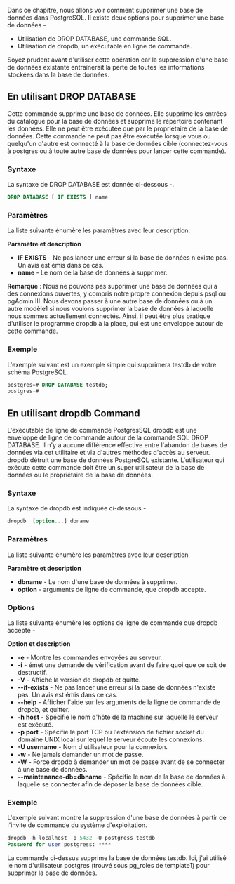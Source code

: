 Dans ce chapitre, nous allons voir comment supprimer une base de données dans PostgreSQL. Il existe deux options pour supprimer une base de données -

- Utilisation de DROP DATABASE, une commande SQL.
- Utilisation de dropdb, un exécutable en ligne de commande.

Soyez prudent avant d'utiliser cette opération car la suppression d'une base de données existante entraînerait la perte de toutes les informations stockées dans la base de données.

## En utilisant DROP DATABASE

Cette commande supprime une base de données. Elle supprime les entrées du catalogue pour la base de données et supprime le répertoire contenant les données. Elle ne peut être exécutée que par le propriétaire de la base de données. Cette commande ne peut pas être exécutée lorsque vous ou quelqu'un d'autre est connecté à la base de données cible (connectez-vous à postgres ou à toute autre base de données pour lancer cette commande).

### Syntaxe

La syntaxe de DROP DATABASE est donnée ci-dessous -.

```sql
DROP DATABASE [ IF EXISTS ] name
```

### Paramètres

La liste suivante énumère les paramètres avec leur description.

**Paramètre et description**

- **IF EXISTS** - Ne pas lancer une erreur si la base de données n'existe pas. Un avis est émis dans ce cas.
- **name** - Le nom de la base de données à supprimer.

__Remarque__ : Nous ne pouvons pas supprimer une base de données qui a des connexions ouvertes, y compris notre propre connexion depuis psql ou pgAdmin III. Nous devons passer à une autre base de données ou à un autre modèle1 si nous voulons supprimer la base de données à laquelle nous sommes actuellement connectés. Ainsi, il peut être plus pratique d'utiliser le programme dropdb à la place, qui est une enveloppe autour de cette commande.

### Exemple

L'exemple suivant est un exemple simple qui supprimera testdb de votre schéma PostgreSQL.

```sql
postgres=# DROP DATABASE testdb;
postgres-#
```

## En utilisant dropdb Command

L'exécutable de ligne de commande PostgresSQL dropdb est une enveloppe de ligne de commande autour de la commande SQL DROP DATABASE. Il n'y a aucune différence effective entre l'abandon de bases de données via cet utilitaire et via d'autres méthodes d'accès au serveur. dropdb détruit une base de données PostgreSQL existante. L'utilisateur qui exécute cette commande doit être un super utilisateur de la base de données ou le propriétaire de la base de données.

### Syntaxe

La syntaxe de dropdb est indiquée ci-dessous -

```sql
dropdb  [option...] dbname
```

### Paramètres

La liste suivante énumère les paramètres avec leur description

**Paramètre et description**

- **dbname** - Le nom d'une base de données à supprimer.
- **option** - arguments de ligne de commande, que dropdb accepte.

### Options

La liste suivante énumère les options de ligne de commande que dropdb accepte -

**Option et description**

- **-e** - Montre les commandes envoyées au serveur.
- **-i** - émet une demande de vérification avant de faire quoi que ce soit de destructif.
- **-V** - Affiche la version de dropdb et quitte.
- **--if-exists** - Ne pas lancer une erreur si la base de données n'existe pas. Un avis est émis dans ce cas.
- **--help** - Afficher l'aide sur les arguments de la ligne de commande de dropdb, et quitter.
- **-h host** - Spécifie le nom d'hôte de la machine sur laquelle le serveur est exécuté.
- **-p port** - Spécifie le port TCP ou l'extension de fichier socket du domaine UNIX local sur lequel le serveur écoute les connexions.
- **-U username** - Nom d'utilisateur pour la connexion.
- **-w** - Ne jamais demander un mot de passe.
- **-W** - Force dropdb à demander un mot de passe avant de se connecter à une base de données.
- **--maintenance-db=dbname** - Spécifie le nom de la base de données à laquelle se connecter afin de déposer la base de données cible.

### Exemple

L'exemple suivant montre la suppression d'une base de données à partir de l'invite de commande du système d'exploitation.

```sql
dropdb -h localhost -p 5432 -U postgress testdb
Password for user postgress: ****
```

La commande ci-dessus supprime la base de données testdb. Ici, j'ai utilisé le nom d'utilisateur postgres (trouvé sous pg_roles de template1) pour supprimer la base de données.